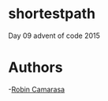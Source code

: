 # shortestpath

Day 09 advent of code 2015

# Authors
-[Robin Camarasa](https://github.com/RobinCamarasa)
